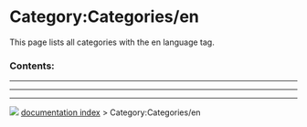 # Category:Categories/en
This page lists all categories with the en language tag.

### Contents:

  -- -- --
        
        
        
        
        
        
        
  -- -- --



---
![](images/Right_arrow.png) [documentation index](../README.md) > Category:Categories/en
